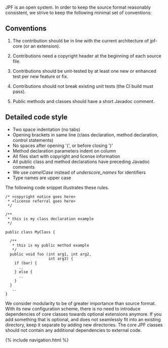 JPF is an open system. In order to keep the source format reasonably consistent, we strive to keep the following minimal set of conventions:

## Conventions

1. The contribution should be in line with the current architecture of jpf-core (or an extension).

2. Contributions need a copyright header at the beginning of each source file.

3. Contributions should be unit-tested by at least one new or enhanced test per new feature or fix.

4. Contributions should not break existing unit tests (the CI build must pass).

5. Public methods and classes should have a short Javadoc comment. 

## Detailed code style

  * Two space indentation (no tabs)
  * Opening brackets in same line (class declaration, method declaration, control statements)
  * No spaces after opening '(', or before closing ')'
  * Method declaration parameters indent on column
  * All files start with copyright and license information
  * All public class and method declarations have preceding Javadoc comments
  * We use *camelCase* instead of *underscore_names* for identifiers
  * Type names are upper case 

The following code snippet illustrates these rules.

~~~~~~~~ {.java}
/* <copyright notice goes here>
 * <license referral goes here>
 */

/**
 * this is my class declaration example
 */
    
public class MyClass {
   
  /**
   * this is my public method example
   */
  public void foo (int arg1, int arg2,
                   int arg3) {
    if (bar) {
      ..
    } else {
      ..
    }
  }
   ..
}
~~~~~~~~

We consider modularity to be of greater importance than source format. With its new configuration scheme, there is no need to introduce dependencies of core classes towards optional extensions anymore. If you add something that is optional, and does not seamlessly fit into an existing directory, keep it separate by adding new directories. The core JPF classes should not contain any additional dependencies to external code.

{% include navigation.html %}
